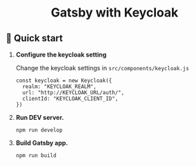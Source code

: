 <h1 align="center">
  Gatsby with Keycloak
</h1>

## 🚀 Quick start

1.  **Configure the keycloak setting**

    Change the keycloak settings in `src/components/keycloak.js`

    ```
    const keycloak = new Keycloak({
      realm: "KEYCLOAK_REALM",
      url: "http://KEYCLOAK_URL/auth/",
      clientId: "KEYCLOAK_CLIENT_ID",
    })
    ```

1.  **Run DEV server.**

    ```
    npm run develop
    ```


1.  **Build Gatsby app.**

    ```
    npm run build
    ```



